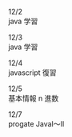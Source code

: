 12/2<br>
java 学習<br>

12/3<br>
java 学習<br>

12/4<br>
javascript 復習<br>

12/5<br>
基本情報 n 進数<br>

12/7<br>
progate JavaI〜II<br>
